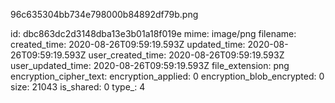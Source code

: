 96c635304bb734e798000b84892df79b.png

id: dbc863dc2d3148dba13e3b01a18f019e
mime: image/png
filename: 
created_time: 2020-08-26T09:59:19.593Z
updated_time: 2020-08-26T09:59:19.593Z
user_created_time: 2020-08-26T09:59:19.593Z
user_updated_time: 2020-08-26T09:59:19.593Z
file_extension: png
encryption_cipher_text: 
encryption_applied: 0
encryption_blob_encrypted: 0
size: 21043
is_shared: 0
type_: 4